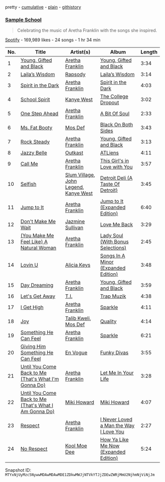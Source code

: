 pretty - [cumulative](/playlists/cumulative/37i9dQZF1DX3KoYiZJ8DD4.md) - [plain](/playlists/plain/37i9dQZF1DX3KoYiZJ8DD4) - [githistory](https://github.githistory.xyz/mackorone/spotify-playlist-archive/blob/main/playlists/plain/37i9dQZF1DX3KoYiZJ8DD4)

### [Sample School](https://open.spotify.com/playlist/37i9dQZF1DX3KoYiZJ8DD4)

> Celebrating the music of Aretha Franklin with the songs she inspired.

[Spotify](https://open.spotify.com/user/spotify) - 169,989 likes - 24 songs - 1 hr 34 min

| No. | Title | Artist(s) | Album | Length |
|---|---|---|---|---|
| 1 | [Young, Gifted and Black](https://open.spotify.com/track/5dcm217docwRMX29EbAhxl) | [Aretha Franklin](https://open.spotify.com/artist/7nwUJBm0HE4ZxD3f5cy5ok) | [Young, Gifted and Black](https://open.spotify.com/album/0k5C3Z7w7uQpyGFQEzl7yB) | 3:34 |
| 2 | [Laila’s Wisdom](https://open.spotify.com/track/1EzniRQ6UM9Y5xGrmfqCgy) | [Rapsody](https://open.spotify.com/artist/6NL31G53xThQXkFs7lDpL5) | [Laila’s Wisdom](https://open.spotify.com/album/0IkioqpdjITJwhbRliLoCx) | 3:14 |
| 3 | [Spirit in the Dark](https://open.spotify.com/track/1wGvueGYFPUmQUtVglgcPt) | [Aretha Franklin](https://open.spotify.com/artist/7nwUJBm0HE4ZxD3f5cy5ok) | [Spirit in the Dark](https://open.spotify.com/album/1s3FSienS5KcpWckmq4NHO) | 4:03 |
| 4 | [School Spirit](https://open.spotify.com/track/1th3G3okofWlvGWAAR7Y4V) | [Kanye West](https://open.spotify.com/artist/5K4W6rqBFWDnAN6FQUkS6x) | [The College Dropout](https://open.spotify.com/album/4Uv86qWpGTxf7fU7lG5X6F) | 3:02 |
| 5 | [One Step Ahead](https://open.spotify.com/track/0dSRoWYf0GOzX9L44g53sZ) | [Aretha Franklin](https://open.spotify.com/artist/7nwUJBm0HE4ZxD3f5cy5ok) | [A Bit Of Soul](https://open.spotify.com/album/2RmmiMocgFh0MxSeUy6D0S) | 2:33 |
| 6 | [Ms\. Fat Booty](https://open.spotify.com/track/0IVAlb0cFCH1cQ974iR1TU) | [Mos Def](https://open.spotify.com/artist/0Mz5XE0kb1GBnbLQm2VbcO) | [Black On Both Sides](https://open.spotify.com/album/5gK2l2LgWY0BA4p9uy27z6) | 3:43 |
| 7 | [Rock Steady](https://open.spotify.com/track/7rvGZDlfqCjY9EWEUg3Xs6) | [Aretha Franklin](https://open.spotify.com/artist/7nwUJBm0HE4ZxD3f5cy5ok) | [Young, Gifted and Black](https://open.spotify.com/album/0k5C3Z7w7uQpyGFQEzl7yB) | 3:13 |
| 8 | [Jazzy Belle](https://open.spotify.com/track/6w4MlvpuxtbjGdL9YeTx89) | [Outkast](https://open.spotify.com/artist/1G9G7WwrXka3Z1r7aIDjI7) | [ATLiens](https://open.spotify.com/album/1IaBCF26OjgYwUCEPaIyC0) | 4:11 |
| 9 | [Call Me](https://open.spotify.com/track/1JEFsHZxUy24AvyC49GKVj) | [Aretha Franklin](https://open.spotify.com/artist/7nwUJBm0HE4ZxD3f5cy5ok) | [This Girl's in Love with You](https://open.spotify.com/album/5TGmpcEuZsVIoxDWnJIan5) | 3:57 |
| 10 | [Selfish](https://open.spotify.com/track/7sZCAHP2duHwr5M5K7lHsb) | [Slum Village](https://open.spotify.com/artist/1020a42xVklY6c56imNcaa), [John Legend](https://open.spotify.com/artist/5y2Xq6xcjJb2jVM54GHK3t), [Kanye West](https://open.spotify.com/artist/5K4W6rqBFWDnAN6FQUkS6x) | [Detroit Deli \(A Taste Of Detroit\)](https://open.spotify.com/album/2mpzeA7pHNIDAPii4EEKsB) | 3:45 |
| 11 | [Jump to It](https://open.spotify.com/track/3MWoJGrKXOTlEBIZzDoZkx) | [Aretha Franklin](https://open.spotify.com/artist/7nwUJBm0HE4ZxD3f5cy5ok) | [Jump to It \(Expanded Edition\)](https://open.spotify.com/album/10uiEA15LdTEsjO1xJZVt4) | 6:40 |
| 12 | [Don't Make Me Wait](https://open.spotify.com/track/7jerUGj1fMouZXzxMXTLA8) | [Jazmine Sullivan](https://open.spotify.com/artist/7gSjFKpVmDgC2MMsnN8CYq) | [Love Me Back](https://open.spotify.com/album/4FcJwv9ebTXeMuTX1HkK4q) | 3:29 |
| 13 | [\(You Make Me Feel Like\) A Natural Woman](https://open.spotify.com/track/5K09WxKdlkroDyEVyOSySy) | [Aretha Franklin](https://open.spotify.com/artist/7nwUJBm0HE4ZxD3f5cy5ok) | [Lady Soul \(With Bonus Selections\)](https://open.spotify.com/album/7lEOKZaOpqP70UYqdLPejG) | 2:45 |
| 14 | [Lovin U](https://open.spotify.com/track/40UjDmQuYPOpa0zki1udgC) | [Alicia Keys](https://open.spotify.com/artist/3DiDSECUqqY1AuBP8qtaIa) | [Songs In A Minor \(Expanded Edition\)](https://open.spotify.com/album/1SLgJeTdzDAJLcDyQqoWnu) | 3:48 |
| 15 | [Day Dreaming](https://open.spotify.com/track/7L4G39PVgMfaeHRyi1ML7y) | [Aretha Franklin](https://open.spotify.com/artist/7nwUJBm0HE4ZxD3f5cy5ok) | [Young, Gifted and Black](https://open.spotify.com/album/0k5C3Z7w7uQpyGFQEzl7yB) | 3:59 |
| 16 | [Let's Get Away](https://open.spotify.com/track/7pjl3P3jnqdItN1beCrJS1) | [T.I.](https://open.spotify.com/artist/4OBJLual30L7gRl5UkeRcT) | [Trap Muzik](https://open.spotify.com/album/1SloKtrz48mjFA3QIDg7Vl) | 4:38 |
| 17 | [I Get High](https://open.spotify.com/track/3qpRSVGg75WtOrHGVcDejU) | [Aretha Franklin](https://open.spotify.com/artist/7nwUJBm0HE4ZxD3f5cy5ok) | [Sparkle](https://open.spotify.com/album/0SKeM61sUnpAIRUPH4Tzk3) | 4:11 |
| 18 | [Joy](https://open.spotify.com/track/2jGi85yjlejdL2rSTEcsPr) | [Talib Kweli](https://open.spotify.com/artist/0lEssBAxQl2In4RpaB1C2Y), [Mos Def](https://open.spotify.com/artist/0Mz5XE0kb1GBnbLQm2VbcO) | [Quality](https://open.spotify.com/album/0apVddbk7Juec0DV4LNiBg) | 4:14 |
| 19 | [Something He Can Feel](https://open.spotify.com/track/4IOtu2nO8Us3kPtEZmUr0k) | [Aretha Franklin](https://open.spotify.com/artist/7nwUJBm0HE4ZxD3f5cy5ok) | [Sparkle](https://open.spotify.com/album/0SKeM61sUnpAIRUPH4Tzk3) | 6:21 |
| 20 | [Giving Him Something He Can Feel](https://open.spotify.com/track/4htbAEZWr53J08x3dUv00W) | [En Vogue](https://open.spotify.com/artist/5fikk4h5qbEebqK2Fc6e48) | [Funky Divas](https://open.spotify.com/album/7d2qNq4zap02SoWdvr0caA) | 3:55 |
| 21 | [Until You Come Back to Me \(That's What I'm Gonna Do\)](https://open.spotify.com/track/3iX0BMs9dX9CsgrHhiB173) | [Aretha Franklin](https://open.spotify.com/artist/7nwUJBm0HE4ZxD3f5cy5ok) | [Let Me In Your Life](https://open.spotify.com/album/6Buhu2InRlKvtGC63NU2fC) | 3:28 |
| 22 | [Until You Come Back to Me \(That's What I Am Gonna Do\)](https://open.spotify.com/track/0N3JIGlhAnRN5XvHcekcU2) | [Miki Howard](https://open.spotify.com/artist/7GTUAEg2QH41GgTmkIldjh) | [Miki Howard](https://open.spotify.com/album/3VYqZPjsyPRY4HYiWh7S0A) | 4:07 |
| 23 | [Respect](https://open.spotify.com/track/7s25THrKz86DM225dOYwnr) | [Aretha Franklin](https://open.spotify.com/artist/7nwUJBm0HE4ZxD3f5cy5ok) | [I Never Loved a Man the Way I Love You](https://open.spotify.com/album/5WndWfzGwCkHzAbQXVkg2V) | 2:27 |
| 24 | [No Respect](https://open.spotify.com/track/0kkb3Cs6V7oUuYuC8eOOC1) | [Kool Moe Dee](https://open.spotify.com/artist/2RE8NwNxsOyuNZDD0jRxHP) | [How Ya Like Me Now \(Expanded Edition\)](https://open.spotify.com/album/0V3b2bczRgZ4qrGq1L5BVI) | 5:24 |

Snapshot ID: `MTYxNjUyMzc5NywwMDAwMDAwMDE1ZDkwMWJjNTVkYTJjZDEwZWRjMmU2NjhmNjViNjJm`
